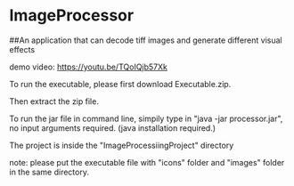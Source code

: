 # ImageProcessor

##An application that can decode tiff images and generate different visual effects

demo video: https://youtu.be/TQoIQjb57Xk

To run the executable, please first download Executable.zip.

Then extract the zip file.

To run the jar file in command line, simpily type in "java -jar processor.jar", no input arguments required. (java installation required.)

The project is inside the "ImageProcessiingProject" directory

note: please put the executable file with "icons" folder and "images" folder in the same directory.
